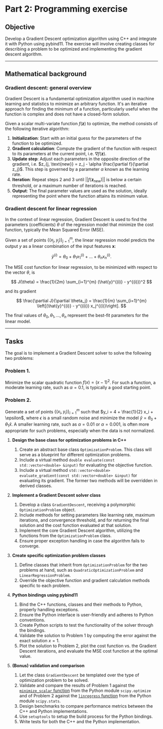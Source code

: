 # Part 2: Programming exercise

## Objective
Develop a Gradient Descent optimization algorithm using C++ and integrate it with Python using pybind11. The exercise will involve creating classes for describing a problem to be optimized and implementing the gradient descent algorithm.

---

## Mathematical background

### Gradient descent: general overview
Gradient Descent is a fundamental optimization algorithm used in machine learning and statistics to minimize an arbitrary function. It's an iterative approach for finding the minimum of a function, particularly useful when the function is complex and does not have a closed-form solution.

Given a scalar multi-variate function $f(\mathbf{z})$ to optimize, the method consists of the following iterative algorithm:

1. **Initialization**: Start with an initial guess for the parameters of the function to be optimized.
2. **Gradient calculation**: Compute the gradient of the function with respect to its parameters at the current point, i.e. $\nabla f(\mathbf{z})$.
3. **Update step**: Adjust each parameters in the opposite direction of the gradient, i.e. $z_{j, \text{new}} = z_j - \alpha \frac{\partial f}{\partial z_j}$. This step is governed by a parameter $\alpha$ known as the learning rate.
4. **Iteration**: Repeat steps 2 and 3 until $||f(\mathbf{z}_\text{new})||$ is below a certain threshold, or a maximum number of iterations is reached.
5. **Output**: The final parameter values are used as the solution, ideally representing the point where the function attains its minimum value.

### Gradient descent for linear regression
In the context of linear regression, Gradient Descent is used to find the parameters (coefficients) $\theta$ of the regression model that minimize the cost function, typically the Mean Squared Error (MSE).

Given a set of points $\{(x_j, y_j)\}_{j=1}^m$, the linear regression model predicts the output $y$ as a linear combination of the input features $\mathbf{x}$:

$$
\hat{y}^{(i)} = \theta_0 + \theta_1 x_1^{(i)} + \dots + \theta_n x_n^{(i)}.
$$

The MSE cost function for linear regression, to be minimized with respect to the vector $\theta$, is

$$
J(\theta) = \frac{1}{2m} \sum_{i=1}^{m} (\hat{y}^{(i)} - y^{(i)})^2
$$

and its gradient

$$
\frac{\partial J}{\partial \theta_j} = \frac{1}{m} \sum_{i=1}^{m} \left[(\hat{y}^{(i)} - y^{(i)}) x_j^{(i)}\right].
$$

The final values of $\theta_0, \theta_1, \dots, \theta_n$ represent the best-fit parameters for the linear model.

---

## Tasks
The goal is to implement a Gradient Descent solver to solve the following two problems:

### Problem 1.
Minimize the scalar quadratic function $f(x)=(x-1)^2$. For such a function, a moderate learning rate, such as $\alpha = 0.1$, is typically a good starting point.

### Problem 2.
Generate a set of points $\{(x_i, y_i)\}_{i=1}^m$ such that $y_i = 4 + \frac{1}{2} x_i + \epsilon$, where $\epsilon$ is a small random noise and minimize the model $\hat{y} = \theta_0 + \theta_1 \hat{x}$. A smaller learning rate, such as $\alpha = 0.01$ or $\alpha = 0.001$, is often more appropriate for such problems, especially when the data is not normalized.

1. **Design the base class for optimization problems in C++**
   1. Create an abstract base class `OptimizationProblem`. This class will serve as a blueprint for different optimization problems.
   2. Include a virtual method `double evaluate(const std::vector<double> &input)` for evaluating the objective function.
   3. Include a virtual method `std::vector<double> evaluate_gradient(const std::vector<double> &input)` for evaluating its gradient. The former two methods will be overridden in derived classes.

2. **Implement a Gradient Descent solver class**
   1. Develop a class `GradientDescent`, receiving a polymorphic `OptimizationProblem` object.
   2. Include methods for setting parameters like learning rate, maximum iterations, and convergence threshold, and for returning the final solution and the cost function evaluated at that solution.
   3. Implement the core Gradient Descent algorithm, utilizing the functions from the `OptimizationProblem` class.
   4. Ensure proper exception handling in case the algorithm fails to converge.

3. **Create specific optimization problem classes**
   1. Define classes that inherit from `OptimizationProblem` for the two problems at hand, such as `QuadraticOptimizationProblem` and `LinearRegressionProblem`.
   2. Override the objective function and gradient calculation methods specific to each problem.

4. **Python bindings using pybind11**
   1. Bind the C++ functions, classes and their methods to Python, properly handling exceptions.
   2. Ensure the Python interface is user-friendly and adheres to Python conventions.
   3. Create Python scripts to test the functionality of the solver through the bindings.
   4. Validate the solution to Problem 1 by computing the error against the exact solution $x = 1$.
   5. Plot the solution to Problem 2, plot the cost function vs. the Gradient Descent iterations, and evaluate the MSE cost function at the optimal value.

4. **(Bonus) validation and comparison**
   1. Let the class `GradientDescent` be templated over the type of optimization problem to be solved.
   2. Validate and compare the results of Problem 1 against the [`minimize_scalar` function](https://docs.scipy.org/doc/scipy/reference/generated/scipy.optimize.minimize_scalar.html) from the Python module `scipy.optimize` and of Problem 2 against the [`linregress` function](https://docs.scipy.org/doc/scipy/reference/generated/scipy.stats.linregress.html) from the Python module `scipy.stats`.
   3. Design benchmarks to compare performance metrics between the C++ and Python implementations.
   4. Use `setuptools` to setup the build process for the Python bindings.
   5. Write tests for both the C++ and the Python implementation.
